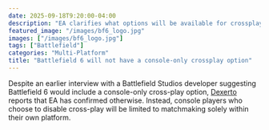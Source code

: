 ```yaml
---
date: 2025-09-18T9:20:00-04:00
description: "EA clarifies what options will be available for crossplay."
featured_image: "/images/bf6_logo.jpg"
images: ["/images/bf6_logo.jpg"]
tags: ["Battlefield"]
categories: "Multi-Platform"
title: "Battlefield 6 will not have a console-only crossplay option"
---
```

Despite an earlier interview with a Battlefield Studios developer suggesting Battlefield 6 would include a console-only cross-play option, [Dexerto](https://www.dexerto.com/battlefield/ea-confirms-battlefield-6-wont-have-console-only-crossplay-after-all-3252439/) reports that EA has confirmed otherwise. Instead, console players who choose to disable cross-play will be limited to matchmaking solely within their own platform.
